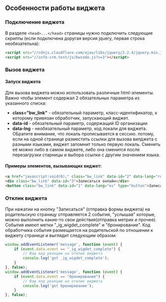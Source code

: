 ## Особенности работы виджета 

### Подключение виджета
В разделе ``<head>...</head>`` страницы нужно подключить следующие скрипты (если подключена доругая версия jquery, первая строка необязательна):
```html
<script src="//cdnjs.cloudflare.com/ajax/libs/jquery/2.2.4/jquery.min.js"></script>
<script src="//info-crm.test/js/bwcode.js?v=3"></script>
```  

### Вызов виджета

#### Запуск виджета
Для вызова виджета можно использовать различные html-элементы. Важно чтобы элемент содержал 2 обязательных параметра из указанного списка:
* **class="bw_link"** - обязательный параметр, класс-идентификатор, к которому привязан обработчик, запускающий виджет.
* **data-id** - обязательный параметр, содержащий ID организации
* **data-lng** - необязательный параметр, код локали для виджета. ОБратите внимание, что локаль прописывается в сессию. потому, если на одной странице разместить ссылки для вызова вилджета с разными языками, виджет запомнит только первую локаль. Сменить её можно либо в самом виджете, либо она сменится после перезагрузки старницы и выбора ссылки с другим значением языка. 

#### Примеры элементов, вызывающих виджет:
```html
<a href="javascript:void(0);" class="bw_link" data-id="2" data-lang="ru">Записаться онлайн</a>
<div class="bw_link" data-id="3">Записаться онлайн</div>
<button class="bw_link" data-id="1" data-lang="es" type="button">Записаться онлайн!</button>
```

### Отклик  виджета
При нажатии на кнопку "Записаться" (отправка формы виджета) на родительскую страницу отправляется 2 события, "услышав" которые, можно выполнить какие-то свои действия(отправка метрик и прочее). События имеют метки "_ig_wigdet_complete" и "бронирование". Код обработчика события размещается на родительской по отношении к виджету странице и выглядит следующим образом:  
```javascript
window.addEventListener('message', function (event) {
    if (event.data.event == "_ig_wigdet_complete") {
        // Ваш код реакции на отклик виджета
        console.log('got _ig_wigdet_complete');            
    }
}, false);
window.addEventListener('message', function (event) {
    if (event.data.event == "бронирование") {
        // Ваш код реакции на отклик виджета
        console.log('got бронирование');            
    }
}, false);

```